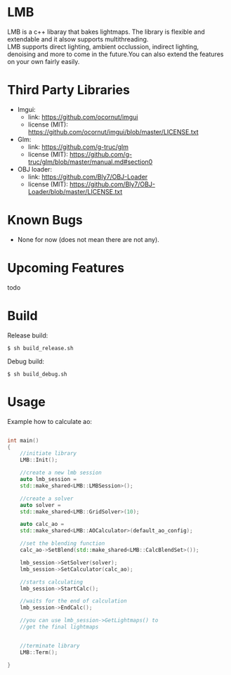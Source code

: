 
# LMB

LMB is a c++ libaray that bakes lightmaps.
The library is flexible and extendable and it alsow supports multithreading.\
LMB supports direct lighting, ambient occlussion,
indirect lighting, denoising and more to come in the 
future.You can also extend the features on your own fairly easily.


# Third Party Libraries

* Imgui:
    * link: https://github.com/ocornut/imgui
    * license (MIT): https://github.com/ocornut/imgui/blob/master/LICENSE.txt
* Glm:
    * link: https://github.com/g-truc/glm
    * license (MIT): https://github.com/g-truc/glm/blob/master/manual.md#section0
* OBJ loader:
    * link: https://github.com/Bly7/OBJ-Loader
    * license (MIT): https://github.com/Bly7/OBJ-Loader/blob/master/LICENSE.txt


# Known Bugs

* None for now (does not mean there are not any).


# Upcoming Features

todo

# Build

Release build:

    $ sh build_release.sh

Debug build:

    $ sh build_debug.sh


# Usage

Example how to calculate ao:

```cpp

int main()
{
    //initiate library
    LMB::Init();

    //create a new lmb session
    auto lmb_session = 
    std::make_shared<LMB::LMBSession>();

    //create a solver
    auto solver = 
    std::make_shared<LMB::GridSolver>(10);

    auto calc_ao =
    std::make_shared<LMB::AOCalculator>(default_ao_config);

    //set the blending function
    calc_ao->SetBlend(std::make_shared<LMB::CalcBlendSet>());

    lmb_session->SetSolver(solver);
    lmb_session->SetCalculator(calc_ao);

    //starts calculating
    lmb_session->StartCalc();

    //waits for the end of calculation
    lmb_session->EndCalc();

    //you can use lmb_session->GetLightmaps() to
    //get the final lightmaps


    //terminate library
    LMB::Term();

}

```
